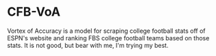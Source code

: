 # CFB-VoA
Vortex of Accuracy is a model for scraping college football stats off of ESPN's website and ranking FBS college football teams based on those stats. It is not good, but bear with me, I'm trying my best.
